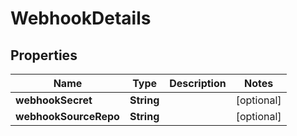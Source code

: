 # WebhookDetails

## Properties
Name | Type | Description | Notes
------------ | ------------- | ------------- | -------------
**webhookSecret** | **String** |  |  [optional]
**webhookSourceRepo** | **String** |  |  [optional]
